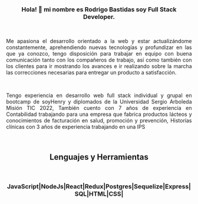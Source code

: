 <div id="header" align="center">
    <H3> Hola! 👋 mi nombre es Rodrigo Bastidas soy Full Stack Developer.</H3>
    <br>
    <p align="justify">Me apasiona el desarrollo orientado a la web y estar actualizándome constantemente, aprehendiendo nuevas tecnologías y       
    profundizar en las que ya conozco, tengo disposición para trabajar en equipo con  buena comunicación tanto con los compañeros
    de trabajo, así como también con los clientes para ir mostrando los avances e ir realizando sobre la marcha las correcciones 
    necesarias para entregar un producto a satisfacción.</p>
    <br>
    <p align="justify"> Tengo experiencia en desarrollo web full stack individual y grupal en bootcamp de soyHenry y diplomados de la Universidad 
    Sergio Arboleda Misión TIC 2022, También cuento con 7 años de experiencia en Contabilidad trabajando para una empresa que fabrica productos 
    lácteos y conocimientos de facturación en salud, promoción y prevención, Historías clínicas con 3 años de experiencia trabajando en una IPS </p>
    <br>
    <h2>Lenguajes y Herramientas</h2>
    <br>
    <h3>JavaScript|NodeJs|React|Redux|Postgres|Sequelize|Express|SQL|HTML|CSS|

    
    
   
        
    
</div>
